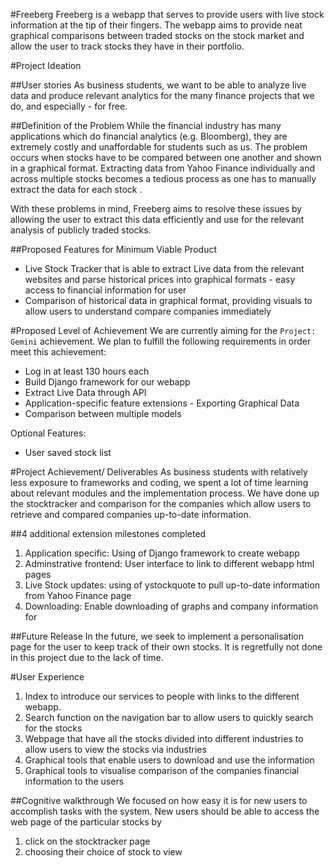 #Freeberg
Freeberg is a webapp that serves to provide users with live stock information at the tip of their fingers. The webapp aims to provide neat graphical comparisons between traded stocks on the stock market and allow the user to track stocks they have in their portfolio.


#Project Ideation 

##User stories
As business students, we want to be able to analyze live data and produce relevant analytics for the many finance projects that we do, and especially - for free.

##Definition of the Problem
While the financial industry has many applications which do financial analytics (e.g. Bloomberg), they are extremely costly and unaffordable for students such as us. The problem occurs when stocks have to be compared between one another and shown in a graphical format. Extracting data from Yahoo Finance individually and across multiple stocks becomes a tedious process as one has to manually extract the data for each stock . 

With these problems in mind, Freeberg aims to resolve these issues by allowing the user to extract this data efficiently and use for the relevant analysis of publicly traded stocks.

##Proposed Features for Minimum Viable Product
* Live Stock Tracker that is able to extract Live data from the relevant websites and parse historical prices into graphical formats - easy access to financial information for user
* Comparison of historical data in graphical format, providing visuals to allow users to understand compare companies immediately

#Proposed Level of Achievement
We are currently aiming for the `Project: Gemini` achievement. We plan to fulfill the following requirements in order meet this achievement:

* Log in at least 130 hours each
* Build Django framework for our webapp
* Extract Live Data through API
* Application-specific feature extensions - Exporting Graphical Data
* Comparison between multiple models

Optional Features:
* User saved stock list

#Project Achievement/ Deliverables
As business students with relatively less exposure to frameworks and coding, we spent a lot of time learning about relevant modules and the implementation process. We have done up the stocktracker and comparison for the companies which allow users to retrieve and compared companies up-to-date information.

##4 additional extension milestones completed 
1.	Application specific: Using of Django framework to create webapp 
2.	Adminstrative frontend: User interface to link to different webapp html pages 
3.	Live Stock updates: using of ystockquote to pull up-to-date information from Yahoo Finance page
4.	Downloading: Enable downloading of graphs and company information for 

##Future Release 
In the future, we seek to implement a personalisation page for the user to keep track of their own stocks. It is regretfully not done in this project due to the lack of time. 

#User Experience 
1. Index  to introduce our services to people with links to the different webapp.
2.  Search function on the navigation bar to allow users to quickly search for the stocks
3.  Webpage that have all the stocks divided into different industries to allow users to view the stocks via industries
4.  Graphical tools that enable users to download and use the information
5.  Graphical tools to visualise comparison of the companies financial information to the users

##Cognitive walkthrough
We focused on how easy it is for new users to accomplish tasks with the system.
New users should be able to access the web page of the particular stocks by
1. click on the stocktracker page
2. choosing their choice of stock to view
